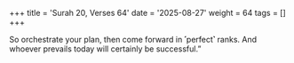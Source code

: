 +++
title = 'Surah 20, Verses 64'
date = '2025-08-27'
weight = 64
tags = []
+++

So orchestrate your plan, then come forward in ˹perfect˺ ranks. And whoever prevails today will certainly be successful.”